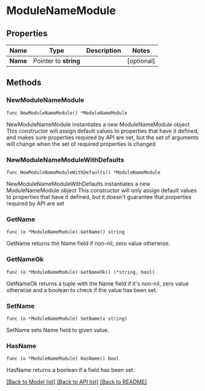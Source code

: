 # ModuleNameModule

## Properties

Name | Type | Description | Notes
------------ | ------------- | ------------- | -------------
**Name** | Pointer to **string** |  | [optional] 

## Methods

### NewModuleNameModule

`func NewModuleNameModule() *ModuleNameModule`

NewModuleNameModule instantiates a new ModuleNameModule object
This constructor will assign default values to properties that have it defined,
and makes sure properties required by API are set, but the set of arguments
will change when the set of required properties is changed

### NewModuleNameModuleWithDefaults

`func NewModuleNameModuleWithDefaults() *ModuleNameModule`

NewModuleNameModuleWithDefaults instantiates a new ModuleNameModule object
This constructor will only assign default values to properties that have it defined,
but it doesn't guarantee that properties required by API are set

### GetName

`func (o *ModuleNameModule) GetName() string`

GetName returns the Name field if non-nil, zero value otherwise.

### GetNameOk

`func (o *ModuleNameModule) GetNameOk() (*string, bool)`

GetNameOk returns a tuple with the Name field if it's non-nil, zero value otherwise
and a boolean to check if the value has been set.

### SetName

`func (o *ModuleNameModule) SetName(v string)`

SetName sets Name field to given value.

### HasName

`func (o *ModuleNameModule) HasName() bool`

HasName returns a boolean if a field has been set.


[[Back to Model list]](../README.md#documentation-for-models) [[Back to API list]](../README.md#documentation-for-api-endpoints) [[Back to README]](../README.md)


